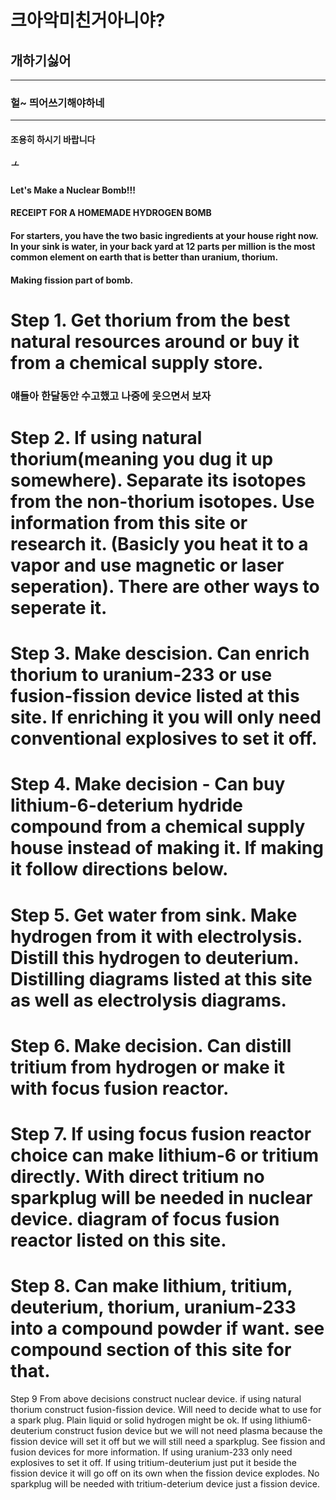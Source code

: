 # 크아악미친거아니야?
## 개하기싫어
----------------------
### 헐~ 띄어쓰기해야하네
----------------------
#### 조용히 하시기 바랍니다
##### ㅗ

#### Let's Make a Nuclear Bomb!!!

#### RECEIPT FOR A HOMEMADE HYDROGEN BOMB

#### For starters, you have the two basic ingredients at your house right now. In your sink is water, in your back yard at 12 parts per million is the most common element on earth that is better than uranium, thorium.

#### Making fission part of bomb.
# Step 1. Get thorium from the best natural resources around or buy it from a chemical supply store.

### 얘들아 한달동안 수고했고 나중에 웃으면서 보자 

# Step 2. If using natural thorium(meaning you dug it up somewhere). Separate its isotopes from the non-thorium isotopes. Use information from this site or research it. (Basicly you heat it to a vapor and use magnetic or laser seperation). There are other ways to seperate it.

# Step 3. Make descision. Can enrich thorium to uranium-233 or use fusion-fission device listed at this site. If enriching it you will only need conventional explosives to set it off.

# Step 4. Make decision - Can buy lithium-6-deterium hydride compound from a chemical supply house instead of making it. If making it follow directions below.

# Step 5. Get water from sink. Make hydrogen from it with electrolysis. Distill this hydrogen to deuterium. Distilling diagrams listed at this site as well as electrolysis diagrams.

# Step 6. Make decision. Can distill tritium from hydrogen or make it with focus fusion reactor.

# Step 7. If using focus fusion reactor choice can make lithium-6 or tritium directly. With direct tritium no sparkplug will be needed in nuclear device. diagram of focus fusion reactor listed on this site.

# Step 8. Can make lithium, tritium, deuterium, thorium, uranium-233 into a compound powder if want. see compound section of this site for that.

Step 9 From above decisions construct nuclear device. if using natural thorium construct fusion-fission device. Will need to decide what to use for a spark plug. Plain liquid or solid hydrogen might be ok. If using lithium6-deuterium construct fusion device but we will not need plasma because the fission device will set it off but we will still need a sparkplug. See fission and fusion devices for more information. If using uranium-233 only need explosives to set it off. If using tritium-deuterium just put it beside the fission device it will go off on its own when the fission device explodes. No sparkplug will be needed with tritium-deterium device just a fission device.
